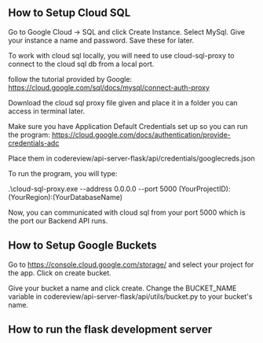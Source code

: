 ## How to Setup Cloud SQL

Go to Google Cloud -> SQL and click Create Instance. Select MySql. Give your instance a name and password. Save these for later. 

To work with cloud sql locally, you will need to use cloud-sql-proxy to connect to the cloud sql db from a local port.

follow the tutorial provided by Google: https://cloud.google.com/sql/docs/mysql/connect-auth-proxy

Download the cloud sql proxy file given and place it in a folder you can access in terminal later.

Make sure you have Application Default Credentials set up so you can run the program: https://cloud.google.com/docs/authentication/provide-credentials-adc 

Place them in codereview/api-server-flask/api/credentials/googlecreds.json


To run the program, you will type:

.\cloud-sql-proxy.exe --address 0.0.0.0 --port 5000 (YourProjectID):(YourRegion):(YourDatabaseName)

Now, you can communicated with cloud sql from your port 5000 which is the port our Backend API runs.

## How to Setup Google Buckets
Go to https://console.cloud.google.com/storage/ and select your project for the app. Click on create bucket.

Give your bucket a name and click create. Change the BUCKET_NAME variable in codereview/api-server-flask/api/utils/bucket.py to your bucket's name.

## How to run the flask development server

